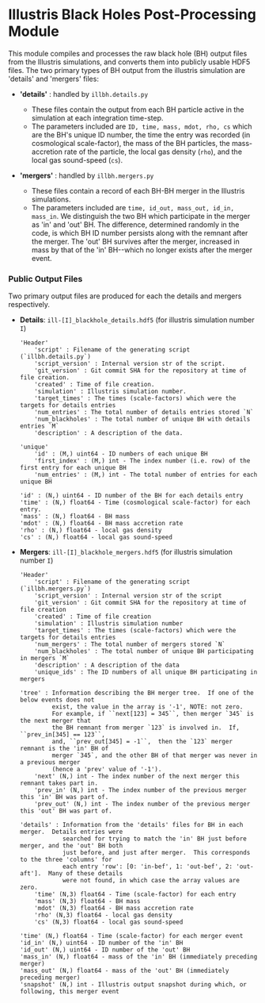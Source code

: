 # Illustris Black Holes Post-Processing Module #

This module compiles and processes the raw black hole (BH) output files from the Illustris simulations, and converts them into publicly usable HDF5 files.  The two primary types of BH output from the illustris simulation are 'details' and 'mergers' files:  

-   **'details'** : handled by `illbh.details.py`  
    -    These files contain the output from each BH particle active in the simulation at each integration time-step.  
    -    The parameters included are `ID, time, mass, mdot, rho, cs` which are the BH's unique ID number, the time the entry was recorded (in cosmological scale-factor), the mass of the BH particles, the mass-accretion rate of the particle, the local gas density (`rho`), and the local gas sound-speed (`cs`).  

-   **'mergers'** : handled by `illbh.mergers.py`
    -    These files contain a record of each BH-BH merger in the Illustris simulations.
    -    The parameters included are `time, id_out, mass_out, id_in, mass_in`.  We distinguish the two BH which participate in the merger as 'in' and 'out' BH.  The difference, determined randomly in the code, is which BH ID number persists along with the remnant after the merger.  The 'out' BH survives after the merger, increased in mass by that of the 'in' BH--which no longer exists after the merger event.

### Public Output Files ###

Two primary output files are produced for each the details and mergers respectively.  

-   **Details**: `ill-[I]_blackhole_details.hdf5` (for illustris simulation number `I`)

        'Header'
            'script' : Filename of the generating script (`illbh.details.py`)
            'script_version' : Internal version str of the script.
            'git_version' : Git commit SHA for the repository at time of file creation.
            'created' : Time of file creation.
            'simulation' : Illustris simulation number.
            'target_times' : The times (scale-factors) which were the targets for details entries
            'num_entries' : The total number of details entries stored `N`
            'num_blackholes' : The total number of unique BH with details entries `M`
            'description' : A description of the data.

        'unique'
            'id' : (M,) uint64 - ID numbers of each unique BH
            'first_index' : (M,) int - The index number (i.e. row) of the first entry for each unique BH
            'num_entries' : (M,) int - The total number of entries for each unique BH

        'id' : (N,) uint64 - ID number of the BH for each details entry
        'time' : (N,) float64 - Time (cosmological scale-factor) for each entry.
        'mass' : (N,) float64 - BH mass
        'mdot' : (N,) float64 - BH mass accretion rate
        'rho' : (N,) float64 - local gas density
        'cs' : (N,) float64 - local gas sound-speed

-   **Mergers**: `ill-[I]_blackhole_mergers.hdf5` (for illustris simulation number `I`)

        'Header'
            'script' : Filename of the generating script (`illbh.mergers.py`)
            'script_version' : Internal version str of the script
            'git_version' : Git commit SHA for the repository at time of file creation
            'created' : Time of file creation
            'simulation' : Illustris simulation number
            'target_times' : The times (scale-factors) which were the targets for details entries
            'num_mergers' : The total number of mergers stored `N`
            'num_blackholes' : The total number of unique BH participating in mergers `M`
            'description' : A description of the data
            'unique_ids' : The ID numbers of all unique BH participating in mergers
            
        'tree' : Information describing the BH merger tree.  If one of the below events does not  
                 exist, the value in the array is '-1', NOTE: not zero.  
                 For example, if ``next[123] = 345``, then merger `345` is the next merger that  
                 the BH remnant from merger `123` is involved in.  If, ``prev_in[345] == 123``,  
                 and, ``prev_out[345] = -1``,  then the `123` merger remnant is the 'in' BH of  
                 merger `345`, and the other BH of that merger was never in a previous merger  
                 (hence a 'prev' value of '-1').  
            'next' (N,) int - The index number of the next merger this remnant takes part in.
            'prev_in' (N,) int - The index number of the previous merger this 'in' BH was part of.
            'prev_out' (N,) int - The index number of the previous merger this 'out' BH was part of. 
        
        'details' : Information from the 'details' files for BH in each merger.  Details entries were
                    searched for trying to match the 'in' BH just before merger, and the 'out' BH both
                    just before, and just after merger.  This corresponds to the three 'columns' for
                    each entry 'row': [0: 'in-bef', 1: 'out-bef', 2: 'out-aft'].  Many of these details
                    were not found, in which case the array values are zero.
            'time' (N,3) float64 - Time (scale-factor) for each entry
            'mass' (N,3) float64 - BH mass
            'mdot' (N,3) float64 - BH mass accretion rate
            'rho' (N,3) float64 - local gas density
            'cs' (N,3) float64 - local gas sound-speed
        
        'time' (N,) float64 - Time (scale-factor) for each merger event
        'id_in' (N,) uint64 - ID number of the 'in' BH
        'id_out' (N,) uint64 - ID number of the 'out' BH
        'mass_in' (N,) float64 - mass of the 'in' BH (immediately preceding merger)
        'mass_out' (N,) float64 - mass of the 'out' BH (immediately preceding merger)
        'snapshot' (N,) int - Illustris output snapshot during which, or following, this merger event
